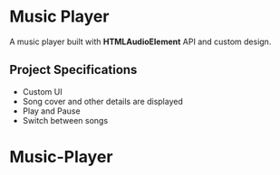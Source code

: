 # Music Player

A music player built with **HTMLAudioElement** API and custom design.

## Project Specifications

+ Custom UI
+ Song cover and other details are displayed
+ Play and Pause
+ Switch between songs

# Music-Player
